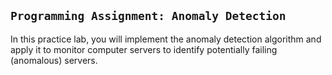## `Programming Assignment: Anomaly Detection`

In this practice lab, you will implement the anomaly detection algorithm and apply it to monitor computer servers to identify potentially failing (anomalous) servers.
